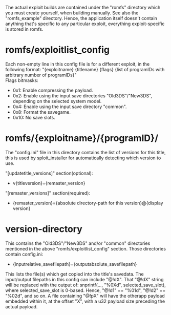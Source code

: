 The actual exploit builds are contained under the "romfs" directory which you must create yourself, when building manually. See also the "romfs_example" directory. Hence, the application itself doesn't contain anything that's specific to any particular exploit, everything exploit-specific is stored in romfs.

# romfs/exploitlist_config
Each non-empty line in this config file is for a different exploit, in the following format: "{exploitname} {titlename} {flags} {list of programIDs with arbitrary number of programIDs}"  
Flags bitmasks:
* 0x1: Enable compressing the payload.
* 0x2: Enable using the input save directories "Old3DS"/"New3DS", depending on the selected system model.
* 0x4: Enable using the input save directory "common".
* 0x8: Format the savegame.
* 0x10: No save slots.

# romfs/{exploitname}/{programID}/
The "config.ini" file in this directory contains the list of versions for this title, this is used by sploit_installer for automatically detecting which version to use.  

"[updatetitle_versions]" section(optional):
* v{titleversion}={remaster_version}

"[remaster_versions]" section(required):
* {remaster_version}={absolute directory-path for this version}@{display version}

# version-directory
This contains the "Old3DS"/"New3DS" and/or "common" directories mentioned in the above "romfs/exploitlist_config" section. Those directories contain config.ini:
* {inputrelative_savefilepath}={outputabsolute_savefilepath}

This lists the file(s) which get copied into the title's savedata. The input/output filepaths in this config can include "@!dX". That "@!dX" string will be replaced with the output of: snprintf(..., "%0Xd", selected_save_slot), where selected_save_slot is 0-based. Hence, "@!d1" == "%01d", "@!d2" == "%02d", and so on.
A file containing "@!pX" will have the otherapp payload embedded within it, at the offset "X", with a u32 payload size preceding the actual payload.
